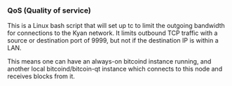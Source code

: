 ### QoS (Quality of service) ###

This is a Linux bash script that will set up tc to limit the outgoing bandwidth for connections to the Kyan network. It limits outbound TCP traffic with a source or destination port of 9999, but not if the destination IP is within a LAN.

This means one can have an always-on bitcoind instance running, and another local bitcoind/bitcoin-qt instance which connects to this node and receives blocks from it.
